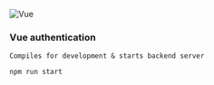 ![Vue](https://img.shields.io/badge/Vue-006900.svg)


### Vue authentication

`Compiles for development & starts backend server`

```
npm run start
```



